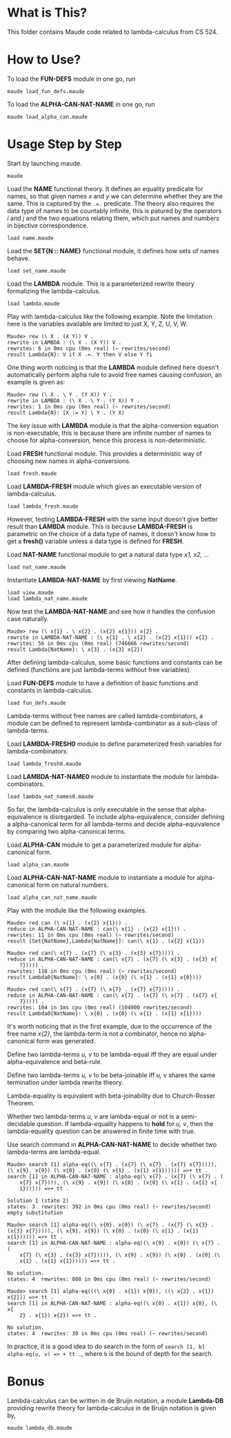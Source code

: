 # What is This?
This folder contains Maude code related to lambda-calculus from CS 524.

# How to Use?
To load the **FUN-DEFS** module in one go, run

```
maude load_fun_defs.maude
```

To load the **ALPHA-CAN-NAT-NAME** in one go, run 
```
maude load_alpha_can.maude
```

# Usage Step by Step
Start by launching maude.

```
maude
```

Load the **NAME** functional theory. It defines an equality predicate for names, so that given names *x* and *y* we can determine whether they are the same. This is captured by the ```.=.``` predicate. The theory also requires the data type of names to be countably infinite, this is patured by the operators *i* and *j* and the two equations relating them, which put names and numbers in bijective correspondence.

```
load name.maude
```

Load the **SET\{N :: NAME\}** functional module, it defines how sets of names behave.

```
load set_name.maude
```

Load the **LAMBDA** module. This is a parameterized rewrite theory formalizing the lambda-calculus.

```
load lambda.maude
```

Play with lambda-calculus like the following example. Note the limitation here is the variables available are limited to just X, Y, Z, U, V, W.

```
Maude> rew (\ X . (X Y)) V . 
rewrite in LAMBDA : (\ X . (X Y)) V .
rewrites: 6 in 0ms cpu (0ms real) (~ rewrites/second)
result Lambda{N}: V if X .=. Y then V else Y fi
```

One thing worth noticing is that the **LAMBDA** module defined here doesn't automatically perform alpha rule to avoid free names causing confusion, an example is given as:

```
Maude> rew (\ X . \ Y . (Y X)) Y .
rewrite in LAMBDA : (\ X . \ Y . (Y X)) Y .
rewrites: 1 in 0ms cpu (0ms real) (~ rewrites/second)
result Lambda{N}: [X := Y] \ Y . (Y X)
```

The key issue with **LAMBDA** module is that the alpha-conversion equation is non-executable, this is because there are infinite number of names to choose for alpha-conversion, hence this process is non-deterministic.

Load **FRESH** functional module. This provides a deterministic way of choosing new names in alpha-conversions.

```
load fresh.maude
```  

Load **LAMBDA-FRESH** module which gives an executable version of lambda-calculus.

```
load lambda_fresh.maude
```

However, testing **LAMBDA-FRESH** with the same input doesn't give better result than **LAMBDA** module. This is because **LAMBDA-FRESH** is parametric on the choice of a data type of names, it doesn't know how to get a **fresh()** variable unless a data type is defined for **FRESH**.

Load **NAT-NAME** functional module to get a natural data type *x1, x2, ...*

```
load nat_name.maude
```

Instantiate **LAMBDA-NAT-NAME** by first viewing **NatName**.

```
load view.maude
load lambda_nat_name.maude
```

Now test the **LAMBDA-NAT-NAME** and see how it handles the confusion case naturally.

```
Maude> rew (\ x{1} . \ x{2} . (x{2} x{1})) x{2} .
rewrite in LAMBDA-NAT-NAME : (\ x{1} . \ x{2} . (x{2} x{1})) x{2} .
rewrites: 56 in 0ms cpu (0ms real) (746666 rewrites/second)
result Lambda{NatName}: \ x{3} . (x{3} x{2})
```

After defining lambda-calculus, some basic functions and constants can be defined (functions are just lambda-terms without free variables).

Load **FUN-DEFS** module to have a definition of basic functions and constants in lambda-calculus.

```
load fun_defs.maude
```

Lambda-terms without free names are called lambda-combinators, a module can be defined to represent lambda-combinator as a sub-class of lambda-terms.

Load **LAMBDA-FRESH0** module to define parameterized fresh variables for lambda-combinators.
```
load lambda_fresh0.maude
```

Load **LAMBDA-NAT-NAME0** module to instantiate the module for lambda-combinators.

```
load lambda_nat_names0.maude
```

So far, the lambda-calculus is only executable in the sense that alpha-equivalence is disregarded. To include alpha-equivalence, consider defining a alpha-canonical term for all lambda-terms and decide alpha-equivalence by comparing two alpha-canonical terms. 

Load **ALPHA-CAN** module to get a parameterized module for alpha-canonical form.

```
load alpha_can.maude
```

Load **ALPHA-CAN-NAT-NAME** module to instantiate a module for alpha-canonical form on natural numbers.

```
load alpha_can_nat_name.maude
```

Play with the module like the following examples.


```
Maude> red can (\ x{1} . (x{2} x{1})) .
reduce in ALPHA-CAN-NAT-NAME : can(\ x{1} . (x{2} x{1})) .
rewrites: 11 in 0ms cpu (0ms real) (~ rewrites/second)
result [Set{NatName},Lambda{NatName}]: can(\ x{1} . (x{2} x{1}))
```
```
Maude> red can(\ x{7} . (x{7} (\ x{3} . (x{3} x{7})))) .
reduce in ALPHA-CAN-NAT-NAME : can(\ x{7} . (x{7} (\ x{3} . (x{3} x{
    7})))) .
rewrites: 118 in 0ms cpu (0ms real) (~ rewrites/second)
result Lambda0{NatName}: \ x{0} . (x{0} (\ x{1} . (x{1} x{0})))
```
```
Maude> red can(\ x{7} . (x{7} (\ x{7} . (x{7} x{7})))) .
reduce in ALPHA-CAN-NAT-NAME : can(\ x{7} . (x{7} (\ x{7} . (x{7} x{
    7})))) .
rewrites: 104 in 1ms cpu (0ms real) (104000 rewrites/second)
result Lambda0{NatName}: \ x{0} . (x{0} (\ x{1} . (x{1} x{1})))
```

It's worth noticing that in the first example, due to the occurrence of the free name *x\{2\}*, the lambda-term is not a combinator, hence no alpha-canonical form was generated.

Define two lambda-terms *u, v* to be lambda-equal iff they are equal under alpha-equivalence and beta-rule. 

Define two lambda-terms *u, v* to be beta-joinable iff *u, v* shares the same termination under lambda rewrite theory.

Lambda-equality is equivalent with beta-joinability due to Church-Rosser Theorem. 

Whether two lambda-terms *u, v* are lambda-equal or not is a semi-decidable question. If lambda-equality happens to **hold** for *u, v*, then the lambda-equality question can be answered in finite time with true. 

Use search command in **ALPHA-CAN-NAT-NAME** to decide whether two lambda-terms are lambda-equal.

```
Maude> search [1] alpha-eq((\ x{7} . (x{7} (\ x{7} . (x{7} x{7})))), (\ x{9}. x{9}) (\ x{0} . (x{0} (\ x{1} . (x{1} x{1}))))) =>+ tt .
search [1] in ALPHA-CAN-NAT-NAME : alpha-eq(\ x{7} . (x{7} (\ x{7} . (
    x{7} x{7}))), (\ x{9} . x{9}) (\ x{0} . (x{0} (\ x{1} . (x{1} x{
    1}))))) =>+ tt .

Solution 1 (state 2)
states: 3  rewrites: 392 in 0ms cpu (0ms real) (~ rewrites/second)
empty substitution
```

```
Maude> search [1] alpha-eq((\ x{0}. x{0}) (\ x{7} . (x{7} (\ x{3} . (x{3} x{7})))), (\ x{9}. x{9}) (\ x{0} . (x{0} (\ x{1} . (x{1} x{1}))))) =>+ tt .
search [1] in ALPHA-CAN-NAT-NAME : alpha-eq((\ x{0} . x{0}) (\ x{7} . (
    x{7} (\ x{3} . (x{3} x{7})))), (\ x{9} . x{9}) (\ x{0} . (x{0} (\
    x{1} . (x{1} x{1}))))) =>+ tt .

No solution.
states: 4  rewrites: 808 in 0ms cpu (0ms real) (~ rewrites/second)
```

```
Maude> search [1] alpha-eq(((\ x{0} . x{1}) x{0}), ((\ x{2} . x{1}) x{2})) =>+ tt .
search [1] in ALPHA-CAN-NAT-NAME : alpha-eq((\ x{0} . x{1}) x{0}, (\ x{
    2} . x{1}) x{2}) =>+ tt .

No solution.
states: 4  rewrites: 30 in 0ms cpu (0ms real) (~ rewrites/second)
```

In practice, it is a good idea to do search in the form of ```search [1, b] alpha-eq(u, v) => + tt .```, where ```b``` is the bound of depth for the search.
# Bonus
Lambda-calculus can be written in de Bruijn notation, a module **Lambda-DB** providing rewrite theory for lambda-calculus in de Bruijn notation is given by,

```
maude lambda_db.maude
```

